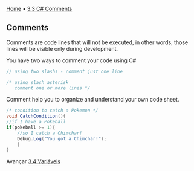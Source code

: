 [Home](../HomeEN.md) • [3.3 C# Comments](#)

## Comments

 Comments are code lines that will not be executed, in other words, those lines will be visible only during development.

You have two ways to comment your code using C#

```csharp
// using two slashs - comment just one line

/* using slash asterisk 
   comment one or more lines */
```

Comment help you to organize and understand your own code sheet.

```csharp
/* condition to catch a Pokemon */
void CatchCondition(){
//if I have a Pokeball
if(pokeball >= 1){ 
    //so I catch a Chimchar!
    Debug.Log("You got a Chimchar!");
    }
}
```

Avançar [3.4 Variáveis](./4_var_eng.md)